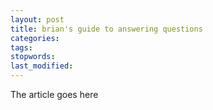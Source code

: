 ```yaml
---
layout: post
title: brian's guide to answering questions
categories:
tags:
stopwords:
last_modified:
---
```


The article goes here

